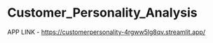 # Customer_Personality_Analysis


APP LINK - https://customerpersonality-4rgww5lg8qv.streamlit.app/
